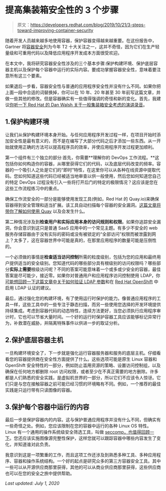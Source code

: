 # 提高集装箱安全性的 3 个步骤

> 原文：<https://developers.redhat.com/blog/2019/10/21/3-steps-toward-improving-container-security>

随着开发人员越来越多地使用容器，保护容器变得越来越重要。在这份报告中，Gartner 将[容器安全](https://www.csoonline.com/article/3268922/why-securing-containers-and-microservices-is-a-challenge.html)列为今年 T2 十大关注之一，这并不奇怪，因为它们在生产轻量级和可重用代码以及降低应用程序开发成本方面很受欢迎。

在本文中，我将研究容器安全性涉及的三个基本步骤:保护构建环境、保护底层容器主机以及保护每个容器中运行的实际内容。要成功掌握容器安全性，意味着要注意所有这三个要素。

如果退后一步看，容器安全性与普通的应用程序安全性并没有什么不同。如果你把上面一段中合适的词替换掉，你可以在 10 年、20 年甚至 30 年前写这篇文章，并做一些其他的修改。但是容器确实有一些值得强调的奇怪和新的变化。首先，我建议[你听一下 Red Hat 的 Dan Walsh 关于一般集装箱安全考虑的演讲录音](https://developers.redhat.com/blog/2018/12/19/security-considerations-for-container-runtimes/)。

## 1.保护构建环境

让我们从保护构建环境本身开始。与任何应用程序开发过程一样，在项目开始时添加安全性是最有意义的，而不是在编写了大部分代码之后才添加一些东西。从一开始就使用正确的方法可以提高程序员的效率，并使应用程序开发过程更加顺利。

第一个组件有三个独立的部分:首先，你需要**理解你的 DevOps 工作流程。**这包括你如何构造你的容器，从哪里获得它们的代码，以及底层代码改变的频率。容器的一个吸引人之处是它们的“即时”特性，在这里你可以从各种在线资源中提取代码。您如何知道这些代码已经被适当地审查以供一般使用，然后您如何知道您自己的特定 DevOps 过程没有引入一些将打开后门的特定的极限情况？这应该是您在这些工作流程练习中的重点。

确保工作流安全的一部分是能够使用发现工具(例如，Red Hat 的 Quay.io)来确保容器得到安全管理和适当扩展。该工具自动扫描每个容器的安全漏洞。[这篇文章将带你了解如何使用 Quay](https://developers.redhat.com/blog/2019/06/26/using-quay-io-to-find-vulnerabilities-in-your-container-images/) 以及会发生什么。

第二种情况涉及到**检查用户和实际应用本身的访问规则和权限**。如果你追踪安全漏洞，你会意识到这只是普通 SaaS 应用中的一个常见主题。有多少不安全的 web 服务存储容器由于没有实际的密码或没有被锁定的“全部访问”权限而被泄露到网上？太多了，这在容器世界中可能是真的，在那里应用程序的数量可能是压倒性的。

一个必须做的事情是**检查适当访问控制**所需的粒度级别，包括为您的应用和最终用户提供适当的安全级别。您知道代码的哪些部分具有根级别的访问权限吗？哪些部分**实际上需要**根级访问呢？不同的答案可能意味着一个或多或少安全的容器，最佳答案是尽可能少，接近零。如果你对普通用户和应用程序访问控制使用 LDAP，你[可能想回顾一下这篇文章中关于如何验证 LDAP 参数](https://developers.redhat.com/blog/2019/08/02/how-to-configure-ldap-user-authentication-and-rbac-in-red-hat-openshift-3-11/)和在 [Red Hat OpenShift](https://developers.redhat.com/openshift/) 中启用 LDAP 认证的建议。

最后，通过强化您的构建环境，有了使用运行时保护的能力。像普通应用程序的工具一样，这些工具中的一些专注于静态扫描，而另一些使用您选择的开发环境提供持续集成。考虑到容器代码的动态特性，连续方法更好，当您必须执行应用程序审计时，它也可以节省大量时间。一个好的运行时保护容器工具应该能够标记异常行为，补救潜在威胁，并隔离特殊事件以供进一步的取证分析。

## 2.保护底层容器主机

一旦构建环境安全了，下一步就是强化运行容器服务器和服务的底层主机。仔细看看您的容器提供商在安全性方面提供了什么。这些选项可能是原生 Linux 容器和 OpenShift 安全特性的一部分，例如防止滥用资源的策略、设置访问控制组，以及确保在任何地方都删除 root 访问权限，或者至少在不真正需要的地方删除。许多都是人们熟悉的安全实践，是虚拟机世界的一部分，所以它们不应该令人惊讶。它们只是与您在接触容器之前可能已经习惯的环境略有不同。例如，一个推荐的最佳实践是只运行带有只读图像的容器。

## 3.保护每个容器中运行的内容

最后一步是保护容器内的内容。这与保护普通应用程序并没有什么不同，但确实有一些奇怪之处。例如，您应该限制在您的容器中运行的各种 Linux OS 特性。Linux 有一个通用的操作系统级安全筛选工具，叫做 [seccomp，也值得回顾一下](https://lwn.net/Articles/656307/)。您还应该实施图像源完整性保护，这样您就可以跟踪容器中哪些内容发生了变化，并知道谁对此负责。

我意识到这是一项繁重的工作，而且这项工作还涉及到熟悉多种工具、多种应用程序、容器和操作系统结构。一个好的起点是研究众多的第三方容器安全工具。其中一些可以从开源供应商那里获得，其他的可以从商业供应商那里获得，这些供应商也可以在您的安全之旅中提供帮助。

*Last updated: July 1, 2020*